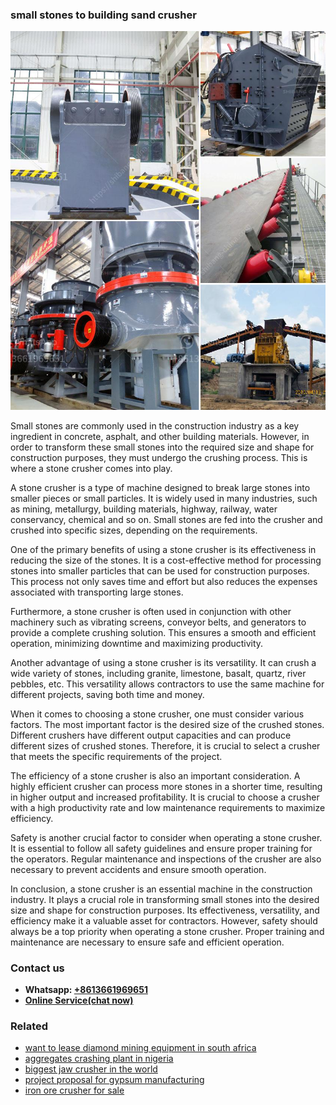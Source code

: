 <h3>small stones to building sand crusher</h3><img src='1708323019.jpg' alt=''><p>Small stones are commonly used in the construction industry as a key ingredient in concrete, asphalt, and other building materials. However, in order to transform these small stones into the required size and shape for construction purposes, they must undergo the crushing process. This is where a stone crusher comes into play.</p><p>A stone crusher is a type of machine designed to break large stones into smaller pieces or small particles. It is widely used in many industries, such as mining, metallurgy, building materials, highway, railway, water conservancy, chemical and so on. Small stones are fed into the crusher and crushed into specific sizes, depending on the requirements.</p><p>One of the primary benefits of using a stone crusher is its effectiveness in reducing the size of the stones. It is a cost-effective method for processing stones into smaller particles that can be used for construction purposes. This process not only saves time and effort but also reduces the expenses associated with transporting large stones.</p><p>Furthermore, a stone crusher is often used in conjunction with other machinery such as vibrating screens, conveyor belts, and generators to provide a complete crushing solution. This ensures a smooth and efficient operation, minimizing downtime and maximizing productivity.</p><p>Another advantage of using a stone crusher is its versatility. It can crush a wide variety of stones, including granite, limestone, basalt, quartz, river pebbles, etc. This versatility allows contractors to use the same machine for different projects, saving both time and money.</p><p>When it comes to choosing a stone crusher, one must consider various factors. The most important factor is the desired size of the crushed stones. Different crushers have different output capacities and can produce different sizes of crushed stones. Therefore, it is crucial to select a crusher that meets the specific requirements of the project.</p><p>The efficiency of a stone crusher is also an important consideration. A highly efficient crusher can process more stones in a shorter time, resulting in higher output and increased profitability. It is crucial to choose a crusher with a high productivity rate and low maintenance requirements to maximize efficiency.</p><p>Safety is another crucial factor to consider when operating a stone crusher. It is essential to follow all safety guidelines and ensure proper training for the operators. Regular maintenance and inspections of the crusher are also necessary to prevent accidents and ensure smooth operation.</p><p>In conclusion, a stone crusher is an essential machine in the construction industry. It plays a crucial role in transforming small stones into the desired size and shape for construction purposes. Its effectiveness, versatility, and efficiency make it a valuable asset for contractors. However, safety should always be a top priority when operating a stone crusher. Proper training and maintenance are necessary to ensure safe and efficient operation.</p><h3>Contact us</h3><ul><li><strong>Whatsapp:&nbsp;<a href="https://wa.me/8613661969651">+8613661969651</a></strong></li><li><a href="https://swt.shibang-china.com/?git&amp;zhl&amp;small stones to building sand crusher"><strong>Online Service(chat now)</strong></a></li></ul><h3>Related</h3><ul><li><a href='want to lease diamond mining equipment in south africa.md'>want to lease diamond mining equipment in south africa</a></li><li><a href='aggregates crashing plant in nigeria.md'>aggregates crashing plant in nigeria</a></li><li><a href='biggest jaw crusher in the world.md'>biggest jaw crusher in the world</a></li><li><a href='project proposal for gypsum manufacturing.md'>project proposal for gypsum manufacturing</a></li><li><a href='iron ore crusher for sale.md'>iron ore crusher for sale</a></li></ul>